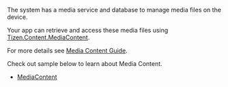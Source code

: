 ﻿The system has a media service and database to manage media files on the device.

Your app can retrieve and access these media files using [Tizen.Content.MediaContent](https://samsung.github.io/TizenFX/stable/api/Tizen.Content.MediaContent.html).

For more details see [Media Content Guide](https://docs.tizen.org/application/dotnet/guides/multimedia/media-content).

Check out sample below to learn about Media Content.

 - [MediaContent](https://github.com/Samsung/Tizen-CSharp-Samples/tree/master/Wearable/MediaContent)